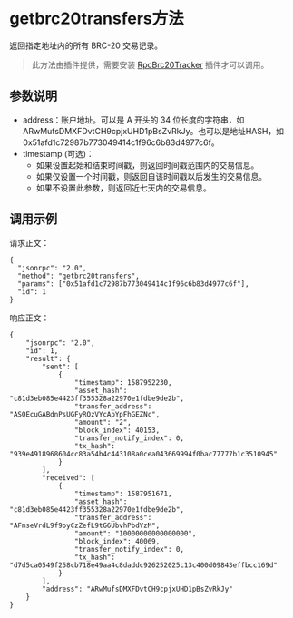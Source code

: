 # getbrc20transfers方法

返回指定地址内的所有 BRC-20 交易记录。

> 此方法由插件提供，需要安装 [RpcBrc20Tracker](https://github.com/BhpAlpha/bhp-plugins/releases) 插件才可以调用。

## 参数说明

- address：账户地址。可以是 A 开头的 34 位长度的字符串，如 ARwMufsDMXFDvtCH9cpjxUHD1pBsZvRkJy。也可以是地址HASH，如 0x51afd1c72987b773049414c1f96c6b83d4977c6f。
- timestamp (可选)：
  - 如果设置起始和结束时间戳，则返回时间戳范围内的交易信息。
  - 如果仅设置一个时间戳，则返回自该时间戳以后发生的交易信息。
  - 如果不设置此参数，则返回近七天内的交易信息。



## 调用示例

请求正文：

```
{
  "jsonrpc": "2.0",
  "method": "getbrc20transfers",
  "params": ["0x51afd1c72987b773049414c1f96c6b83d4977c6f"],
  "id": 1
}
```

响应正文：

```
{
    "jsonrpc": "2.0",
    "id": 1,
    "result": {
        "sent": [
            {
                "timestamp": 1587952230,
                "asset_hash": "c81d3eb085e4423ff355328a22970e1fdbe9de2b",
                "transfer_address": "ASQEcuGABdnPsUGFyRQzVYcApYpFhGEZNc",
                "amount": "2",
                "block_index": 40153,
                "transfer_notify_index": 0,
                "tx_hash": "939e4918968604cc83a54b4c443108a0cea043669994f0bac77777b1c3510945"
            }
        ],
        "received": [
            {
                "timestamp": 1587951671,
                "asset_hash": "c81d3eb085e4423ff355328a22970e1fdbe9de2b",
                "transfer_address": "AFmseVrdL9f9oyCzZefL9tG6UbvhPbdYzM",
                "amount": "10000000000000000",
                "block_index": 40069,
                "transfer_notify_index": 0,
                "tx_hash": "d7d5ca0549f258cb718e49aa4c8daddc926252025c13c400d09843effbcc169d"
            }
        ],
        "address": "ARwMufsDMXFDvtCH9cpjxUHD1pBsZvRkJy"
    }
}
```


